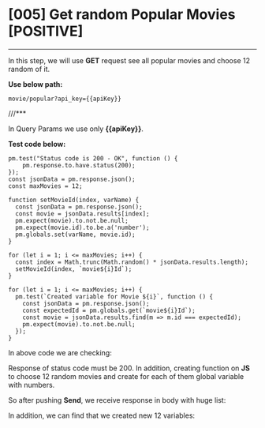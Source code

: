# [005] Get random Popular Movies [POSITIVE]
___

In this step, we will use __GET__ request see all popular movies and choose 12 random of it.

__Use below path:__
```
movie/popular?api_key={{apiKey}}
```

///***
 
In Query Params we use only __{{apiKey}}__.

__Test code below:__
```
pm.test("Status code is 200 - OK", function () {
    pm.response.to.have.status(200);
});
const jsonData = pm.response.json();
const maxMovies = 12;

function setMovieId(index, varName) {
  const jsonData = pm.response.json();
  const movie = jsonData.results[index];
  pm.expect(movie).to.not.be.null;
  pm.expect(movie.id).to.be.a('number');
  pm.globals.set(varName, movie.id);
}

for (let i = 1; i <= maxMovies; i++) {
  const index = Math.trunc(Math.random() * jsonData.results.length);
  setMovieId(index, `movie${i}Id`);
}

for (let i = 1; i <= maxMovies; i++) {
  pm.test(`Created variable for Movie ${i}`, function () {
    const jsonData = pm.response.json();
    const expectedId = pm.globals.get(`movie${i}Id`);
    const movie = jsonData.results.find(m => m.id === expectedId);
    pm.expect(movie).to.not.be.null;
  });
}
```
In above code we are checking:

Response of status code must be 200. In addition, creating function on __JS__ to choose 12 random movies and create for each of them global variable with numbers.

So after pushing __Send__, we receive response in body with huge list:
 
 
In addition, we can find that we created new 12 variables:
 
